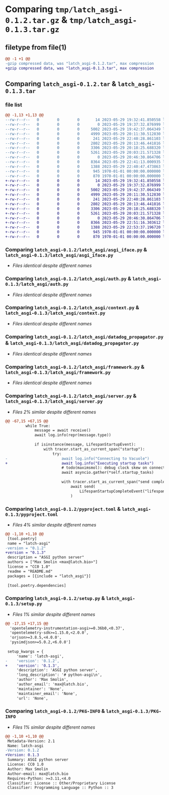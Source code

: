 # Comparing `tmp/latch_asgi-0.1.2.tar.gz` & `tmp/latch_asgi-0.1.3.tar.gz`

## filetype from file(1)

```diff
@@ -1 +1 @@
-gzip compressed data, was "latch_asgi-0.1.2.tar", max compression
+gzip compressed data, was "latch_asgi-0.1.3.tar", max compression
```

## Comparing `latch_asgi-0.1.2.tar` & `latch_asgi-0.1.3.tar`

### file list

```diff
@@ -1,13 +1,13 @@
--rw-r--r--   0        0        0       14 2023-05-29 19:32:41.850558 latch_asgi-0.1.2/README.md
--rw-r--r--   0        0        0        0 2023-05-29 19:37:32.876999 latch_asgi-0.1.2/latch_asgi/__init__.py
--rw-r--r--   0        0        0     5002 2023-05-29 19:42:37.064349 latch_asgi-0.1.2/latch_asgi/asgi_iface.py
--rw-r--r--   0        0        0     4999 2023-05-29 20:11:30.512830 latch_asgi-0.1.2/latch_asgi/auth.py
--rw-r--r--   0        0        0      241 2023-05-29 22:40:28.861103 latch_asgi-0.1.2/latch_asgi/config.py
--rw-r--r--   0        0        0     2802 2023-05-29 20:13:46.441816 latch_asgi-0.1.2/latch_asgi/context.py
--rw-r--r--   0        0        0     3306 2023-05-29 20:18:25.688320 latch_asgi-0.1.2/latch_asgi/datadog_propagator.py
--rw-r--r--   0        0        0     5261 2023-05-29 20:03:21.571328 latch_asgi-0.1.2/latch_asgi/framework.py
--rw-r--r--   0        0        0        0 2023-05-29 20:46:30.864706 latch_asgi-0.1.2/latch_asgi/py.typed
--rw-r--r--   0        0        0     8364 2023-05-29 22:41:13.000935 latch_asgi-0.1.2/latch_asgi/server.py
--rw-r--r--   0        0        0     1388 2023-05-29 22:40:47.473863 latch_asgi-0.1.2/pyproject.toml
--rw-r--r--   0        0        0      945 1970-01-01 00:00:00.000000 latch_asgi-0.1.2/setup.py
--rw-r--r--   0        0        0      870 1970-01-01 00:00:00.000000 latch_asgi-0.1.2/PKG-INFO
+-rw-r--r--   0        0        0       14 2023-05-29 19:32:41.850558 latch_asgi-0.1.3/README.md
+-rw-r--r--   0        0        0        0 2023-05-29 19:37:32.876999 latch_asgi-0.1.3/latch_asgi/__init__.py
+-rw-r--r--   0        0        0     5002 2023-05-29 19:42:37.064349 latch_asgi-0.1.3/latch_asgi/asgi_iface.py
+-rw-r--r--   0        0        0     4999 2023-05-29 20:11:30.512830 latch_asgi-0.1.3/latch_asgi/auth.py
+-rw-r--r--   0        0        0      241 2023-05-29 22:40:28.861103 latch_asgi-0.1.3/latch_asgi/config.py
+-rw-r--r--   0        0        0     2802 2023-05-29 20:13:46.441816 latch_asgi-0.1.3/latch_asgi/context.py
+-rw-r--r--   0        0        0     3306 2023-05-29 20:18:25.688320 latch_asgi-0.1.3/latch_asgi/datadog_propagator.py
+-rw-r--r--   0        0        0     5261 2023-05-29 20:03:21.571328 latch_asgi-0.1.3/latch_asgi/framework.py
+-rw-r--r--   0        0        0        0 2023-05-29 20:46:30.864706 latch_asgi-0.1.3/latch_asgi/py.typed
+-rw-r--r--   0        0        0     8366 2023-05-29 22:51:16.303612 latch_asgi-0.1.3/latch_asgi/server.py
+-rw-r--r--   0        0        0     1388 2023-05-29 22:53:37.196720 latch_asgi-0.1.3/pyproject.toml
+-rw-r--r--   0        0        0      945 1970-01-01 00:00:00.000000 latch_asgi-0.1.3/setup.py
+-rw-r--r--   0        0        0      870 1970-01-01 00:00:00.000000 latch_asgi-0.1.3/PKG-INFO
```

### Comparing `latch_asgi-0.1.2/latch_asgi/asgi_iface.py` & `latch_asgi-0.1.3/latch_asgi/asgi_iface.py`

 * *Files identical despite different names*

### Comparing `latch_asgi-0.1.2/latch_asgi/auth.py` & `latch_asgi-0.1.3/latch_asgi/auth.py`

 * *Files identical despite different names*

### Comparing `latch_asgi-0.1.2/latch_asgi/context.py` & `latch_asgi-0.1.3/latch_asgi/context.py`

 * *Files identical despite different names*

### Comparing `latch_asgi-0.1.2/latch_asgi/datadog_propagator.py` & `latch_asgi-0.1.3/latch_asgi/datadog_propagator.py`

 * *Files identical despite different names*

### Comparing `latch_asgi-0.1.2/latch_asgi/framework.py` & `latch_asgi-0.1.3/latch_asgi/framework.py`

 * *Files identical despite different names*

### Comparing `latch_asgi-0.1.2/latch_asgi/server.py` & `latch_asgi-0.1.3/latch_asgi/server.py`

 * *Files 2% similar despite different names*

```diff
@@ -67,15 +67,15 @@
         while True:
             message = await receive()
             await log.info(repr(message.type))
 
             if isinstance(message, LifespanStartupEvent):
                 with tracer.start_as_current_span("startup"):
                     try:
-                        await log.info("Connecting to Vacuole")
+                        await log.info("Executing startup tasks")
                         # todo(maximsmol): debug clock skew on connection reset
                         await asyncio.gather(*self.startup_tasks)
 
                         with tracer.start_as_current_span("send completion event"):
                             await send(
                                 LifespanStartupCompleteEvent("lifespan.startup.complete")
                             )
```

### Comparing `latch_asgi-0.1.2/pyproject.toml` & `latch_asgi-0.1.3/pyproject.toml`

 * *Files 4% similar despite different names*

```diff
@@ -1,10 +1,10 @@
 [tool.poetry]
 name = "latch-asgi"
-version = "0.1.2"
+version = "0.1.3"
 description = "ASGI python server"
 authors = ["Max Smolin <max@latch.bio>"]
 license = "CC0 1.0"
 readme = "README.md"
 packages = [{include = "latch_asgi"}]
 
 [tool.poetry.dependencies]
```

### Comparing `latch_asgi-0.1.2/setup.py` & `latch_asgi-0.1.3/setup.py`

 * *Files 1% similar despite different names*

```diff
@@ -17,15 +17,15 @@
  'opentelemetry-instrumentation-asgi>=0.36b0,<0.37',
  'opentelemetry-sdk>=1.15.0,<2.0.0',
  'orjson>=3.8.5,<4.0.0',
  'pysimdjson>=5.0.2,<6.0.0']
 
 setup_kwargs = {
     'name': 'latch-asgi',
-    'version': '0.1.2',
+    'version': '0.1.3',
     'description': 'ASGI python server',
     'long_description': '# python-asgi\n',
     'author': 'Max Smolin',
     'author_email': 'max@latch.bio',
     'maintainer': 'None',
     'maintainer_email': 'None',
     'url': 'None',
```

### Comparing `latch_asgi-0.1.2/PKG-INFO` & `latch_asgi-0.1.3/PKG-INFO`

 * *Files 1% similar despite different names*

```diff
@@ -1,10 +1,10 @@
 Metadata-Version: 2.1
 Name: latch-asgi
-Version: 0.1.2
+Version: 0.1.3
 Summary: ASGI python server
 License: CC0 1.0
 Author: Max Smolin
 Author-email: max@latch.bio
 Requires-Python: >=3.11,<4.0
 Classifier: License :: Other/Proprietary License
 Classifier: Programming Language :: Python :: 3
```

